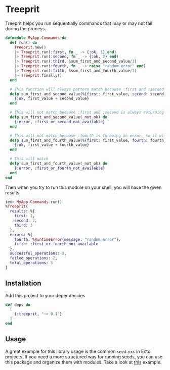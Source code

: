 # Treeprit

Treeprit helps you run sequentially commands that may or may not fail during the process.

```Elixir
defmodule MyApp.Commands do
  def run() do
    Treeprit.new()
    |> Treeprit.run(:first, fn _ -> {:ok, 1} end)
    |> Treeprit.run(:second, fn _ -> {:ok, 2} end)
    |> Treeprit.run(:third, &sum_first_and_second_value/1)
    |> Treeprit.run(:fourth, fn _ -> raise "random error" end)
    |> Treeprit.run(:fifth, &sum_first_and_fourth_value/1)
    |> Treeprit.finally()
  end

  # This function will always pattern match because :first and :second runners has these return values
  defp sum_first_and_second_value(%{first: first_value, second: second_value}) do
    {:ok, first_value + second_value}
  end

  # This will not match because :first and :second is always returning {:ok, value}
  defp sum_first_and_second_value(_not_ok) do
    {:error, :first_or_second_not_available}
  end

  # This will not match because :fourth is throwing an error, so it will never pattern match with fourth atom inside the map
  defp sum_first_and_fourth_value(%{first: first_value, fourth: fourth_value}) do
    {:ok, first_value + fourth_value}
  end

  # This will match
  defp sum_first_and_fourth_value(_not_ok) do
    {:error, :first_or_fourth_not_available}
  end
end
```

Then when you try to run this module on your shell, you will have the given results:

```Elixir
iex> MyApp.Commands.run()
%Treeprit{
  results: %{
    first: 1,
    second: 2,
    third: 3
  },
  errors: %{
    fourth: %RuntimeError{message: "random error"},
    fifth: :first_or_fourth_not_available
  },
  successful_operations: 3,
  failed_operations: 2,
  total_operations: 5
}
```

## Installation

Add this project to your dependencies

```Elixir
def deps do
  [
    {:treeprit, "~> 0.1"}
  ]
end
```

## Usage

A great example for this library usage is the common `seed.exs` in Ecto projects. If you need a more structured way for running seeds, you can use this package and organize them with modules. Take a look at [this](priv/repo) example.


